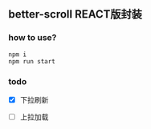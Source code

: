 ## better-scroll REACT版封装


### how to use?
```
npm i
npm run start
```


### todo
- [x] 下拉刷新
- [ ] 上拉加载

